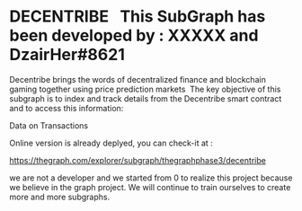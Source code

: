 # DECENTRIBE   This SubGraph has been developed by : XXXXX and  DzairHer#8621

Decentribe brings the words of decentralized finance and blockchain gaming together using price prediction markets
 The key objective of this subgraph is to index and track details from the Decentribe smart contract and to access this information:

Data on Transactions

Online version is already deplyed, you can check-it at :

https://thegraph.com/explorer/subgraph/thegraphphase3/decentribe

we are not a developer and we started from 0 to realize this project because we believe in the graph project. We will continue to train ourselves to create more and more subgraphs.

